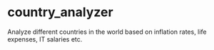 # country_analyzer
Analyze different countries in the world based on inflation rates, life expenses, IT salaries etc. 
